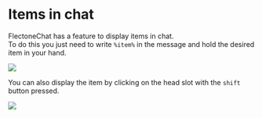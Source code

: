 # Items in chat
FlectoneChat has a feature to display items in chat.  
To do this you just need to write `%item%` in the message and hold the desired item in your hand.

![](https://media.discordapp.net/attachments/895577735924178975/1129538096539643954/18784d74e735d60c7f93e0d8351683f5e77e9334.png)

You can also display the item by clicking on the head slot with the `shift` button pressed.

![](https://media.discordapp.net/attachments/895577735924178975/1129538920921706547/259b28b8539559bea949907050d27e8259236687.png)